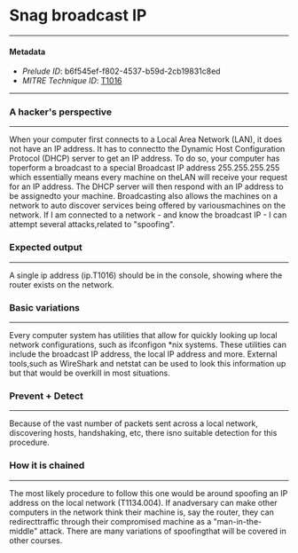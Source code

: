 
# Snag broadcast IP

---

#### Metadata

- *Prelude ID*: b6f545ef-f802-4537-b59d-2cb19831c8ed
- *MITRE Technique ID*: [T1016](https://attack.mitre.org/techniques/T1016/)

---

### A hacker's perspective

---

When your computer first connects to a Local Area Network (LAN), it does not have an IP address. It has to connectto the Dynamic Host Configuration Protocol (DHCP) server to get an IP address. To do so, your computer has toperform a broadcast to a special Broadcast IP address 255.255.255.255 which essentially means every machine on theLAN will receive your request for an IP address. The DHCP server will then respond with an IP address to be assignedto your machine. Broadcasting also allows the machines on a network to auto discover services being offered by variousmachines on the network. If I am connected to a network - and know the broadcast IP - I can attempt several attacks,related to "spoofing".

### Expected output

---

A single ip address (ip.T1016) should be in the console, showing where the router exists on the network.

### Basic variations

---

Every computer system has utilities that allow for quickly looking up local network configurations, such as ifconfigon *nix systems. These utilities can include the broadcast IP address, the local IP address and more. External tools,such as WireShark and netstat can be used to look this information up but that would be overkill in most situations.

### Prevent + Detect

---

Because of the vast number of packets sent across a local network, discovering hosts, handshaking, etc, there isno suitable detection for this procedure.

### How it is chained

---

The most likely procedure to follow this one would be around spoofing an IP address on the local network (T1134.004). If anadversary can make other computers in the network think their machine is, say the router, they can redirecttraffic through their compromised machine as a "man-in-the-middle" attack. There are many variations of spoofingthat will be covered in other courses.
